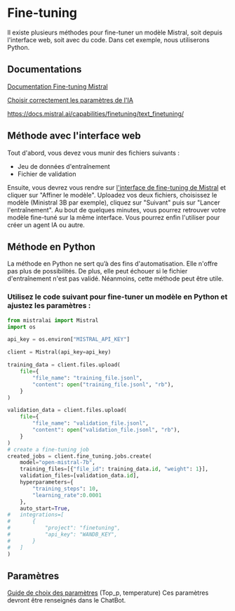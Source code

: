 # Fine-tuning

Il existe plusieurs méthodes pour fine-tuner un modèle Mistral, soit depuis l'interface web, soit avec du code. Dans cet exemple, nous utiliserons Python.

## Documentations
[Documentation Fine-tuning Mistral](https://docs.mistral.ai/guides/finetuning/)

[Choisir correctement les paramètres de l'IA](https://docs.mistral.ai/guides/sampling/)

https://docs.mistral.ai/capabilities/finetuning/text_finetuning/

## Méthode avec l'interface web
Tout d'abord, vous devez vous munir des fichiers suivants :
- Jeu de données d'entraînement
- Fichier de validation

Ensuite, vous devrez vous rendre sur [l'interface de fine-tuning de Mistral](https://console.mistral.ai/build/finetuned-models) et cliquer sur "Affiner le modèle". Uploadez vos deux fichiers, choisissez le modèle (Ministral 3B par exemple), cliquez sur "Suivant" puis sur "Lancer l'entraînement". Au bout de quelques minutes, vous pourrez retrouver votre modèle fine-tuné sur la même interface. Vous pourrez enfin l'utiliser pour créer un agent IA ou autre.

## Méthode en Python

La méthode en Python ne sert qu’à des fins d'automatisation. Elle n'offre pas plus de possibilités. De plus, elle peut échouer si le fichier d'entraînement n'est pas validé. Néanmoins, cette méthode peut être utile.

### Utilisez le code suivant pour fine-tuner un modèle en Python et ajustez les paramètres :
```python
from mistralai import Mistral
import os

api_key = os.environ["MISTRAL_API_KEY"]

client = Mistral(api_key=api_key)

training_data = client.files.upload(
    file={
        "file_name": "training_file.jsonl",
        "content": open("training_file.jsonl", "rb"),
    }
)

validation_data = client.files.upload(
    file={
        "file_name": "validation_file.jsonl",
        "content": open("validation_file.jsonl", "rb"),
    }
)
# create a fine-tuning job
created_jobs = client.fine_tuning.jobs.create(
    model="open-mistral-7b",
    training_files=[{"file_id": training_data.id, "weight": 1}],
    validation_files=[validation_data.id],
    hyperparameters={
        "training_steps": 10,
        "learning_rate":0.0001
    },
    auto_start=True,
#   integrations=[
#       {
#           "project": "finetuning",
#           "api_key": "WANDB_KEY",
#       }
#   ]
)

```

## Paramètres
[Guide de choix des paramètres](https://docs.mistral.ai/guides/sampling/) (Top_p, temperature) Ces paramètres devront être renseignés dans le ChatBot.
